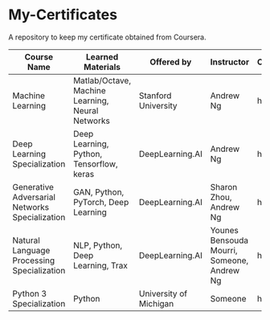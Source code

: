 # My-Certificates
A repository to keep my certificate obtained from Coursera.


| Course Name                                    | Learned Materials                              | Offered by             | Instructor                               | Certificate |
|------------------------------------------------|------------------------------------------------|------------------------|------------------------------------------|-------------|
| Machine Learning                               | Matlab/Octave, Machine Learning, Neural Networks | Stanford University    | Andrew Ng                                | here        |
| Deep Learning Specialization                   | Deep Learning,  Python, Tensorflow, keras         | DeepLearning.AI        | Andrew Ng                                | here        |
| Generative Adversarial Networks Specialization | GAN, Python, PyTorch, Deep Learning               | DeepLearning.AI        | Sharon Zhou, Andrew Ng                    | here        |
| Natural Language Processing Specialization     | NLP, Python, Deep Learning, Trax                  | DeepLearning.AI        | Younes Bensouda Mourri, Someone, Andrew Ng | here        |
| Python 3 Specialization                        | Python                                         | University of Michigan | Someone                                  | here        |
